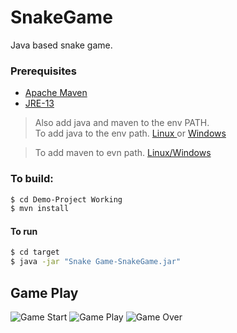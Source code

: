 # SnakeGame
Java based snake game.

### Prerequisites

- [Apache Maven](https://maven.apache.org/download.cgi)
- [JRE-13](https://jdk.java.net/14/)

> Also add java and maven to the env PATH.
<br/>To add java to the env path.
[ Linux ](https://docs.oracle.com/cd/E19062-01/sun.mgmt.ctr36/819-5418/gaznb/index.html)
or
[Windows](https://www.java.com/en/download/help/path.xml)

> To add maven to evn path.
[Linux/Windows](https://maven.apache.org/install.html)

### To build:
```sh
$ cd Demo-Project Working
$ mvn install
```
#### To run
```sh
$ cd target
$ java -jar "Snake Game-SnakeGame.jar"
```


## Game Play

![Game Start](/images/Start.png)
![Game Play](/images/Mid.png)
![Game Over](/images/GaveOver.png)
